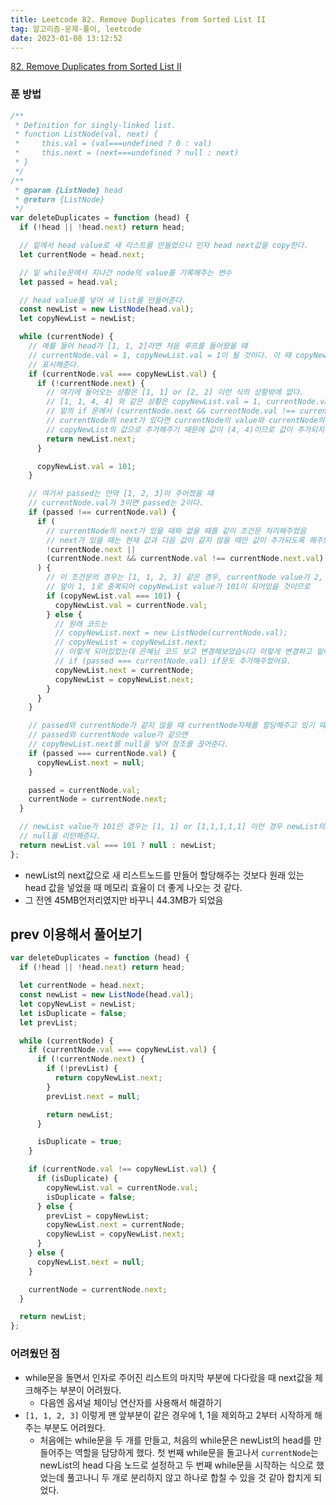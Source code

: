 ```yaml
---
title: Leetcode 82. Remove Duplicates from Sorted List II
tag: 알고리즘-문제-풀이, leetcode
date: 2023-01-08 13:12:52
---
```


[82. Remove Duplicates from Sorted List II](https://leetcode.com/problems/remove-duplicates-from-sorted-list-ii/)

### 푼 방법

```js
/**
 * Definition for singly-linked list.
 * function ListNode(val, next) {
 *     this.val = (val===undefined ? 0 : val)
 *     this.next = (next===undefined ? null : next)
 * }
 */
/**
 * @param {ListNode} head
 * @return {ListNode}
 */
var deleteDuplicates = function (head) {
  if (!head || !head.next) return head;

  // 밑에서 head value로 새 리스트를 만들었으니 인자 head next값을 copy한다.
  let currentNode = head.next;

  // 밑 while문에서 지나간 node의 value를 기록해주는 변수
  let passed = head.val;

  // head value를 넣어 새 list를 만들어준다.
  const newList = new ListNode(head.val);
  let copyNewList = newList;

  while (currentNode) {
    // 예를 들어 head가 [1, 1, 2]라면 처음 루프를 들어왔을 떄
    // currentNode.val = 1, copyNewList.val = 1이 될 것이다. 이 때 copyNewList.val를 101로 바꿔 중복된 노드라는 걸
    // 표시해준다.
    if (currentNode.val === copyNewList.val) {
      if (!currentNode.next) {
        // 여기에 들어오는 상황은 [1, 1] or [2, 2] 이런 식의 상황밖에 없다.
        // [1, 1, 4, 4] 와 같은 상황은 copyNewList.val = 1, currentNode.val = 4일 때
        // 밑의 if 문에서 (currentNode.next && currentNode.val !== currentNode.next.val)
        // currentNode의 next가 있다면 currentNode의 value와 currentNode의 next value가 같아야만
        // copyNewList의 값으로 추가해주기 때문에 값이 (4, 4)이므로 값이 추가되지 않는다.
        return newList.next;
      }

      copyNewList.val = 101;
    }

    // 여기서 passed는 만약 [1, 2, 3]이 주어졌을 때
    // currentNode.val가 3이면 passed는 2이다.
    if (passed !== currentNode.val) {
      if (
        // currentNode의 next가 있을 때와 없을 때를 같이 조건문 처리해주었음
        // next가 있을 때는 현재 값과 다음 값이 같지 않을 때만 값이 추가되도록 해주었다.
        !currentNode.next ||
        (currentNode.next && currentNode.val !== currentNode.next.val)
      ) {
        // 이 조건문의 경우는 [1, 1, 2, 3] 같은 경우, currentNode value가 2, passed가 1일 때 해당한다.
        // 앞이 1, 1로 중복되어 copyNewList value가 101이 되어있을 것이므로
        if (copyNewList.val === 101) {
          copyNewList.val = currentNode.val;
        } else {
          // 원래 코드는
          // copyNewList.next = new ListNode(currentNode.val);
          // copyNewList = copyNewList.next;
          // 이렇게 되어있었는데 은혜님 코드 보고 변경해보았습니다 이렇게 변경하고 밑에
          // if (passed === currentNode.val) if문도 추가해주었어요.
          copyNewList.next = currentNode;
          copyNewList = copyNewList.next;
        }
      }
    }

    // passed와 currentNode가 같지 않을 때 currentNode자체를 할당해주고 있기 때문에 node 전체가 할당이 되고 있다.
    // passed와 currentNode value가 같으면
    // copyNewList.next를 null을 넣어 참조를 끊어준다.
    if (passed === currentNode.val) {
      copyNewList.next = null;
    }

    passed = currentNode.val;
    currentNode = currentNode.next;
  }

  // newList value가 101인 경우는 [1, 1] or [1,1,1,1,1] 이런 경우 newList의 값이 [1]이 되어있을 것이므로
  // null을 리턴해준다.
  return newList.val === 101 ? null : newList;
};
```

- newList의 next값으로 새 리스트노드를 만들어 할당해주는 것보다 원래 있는 head 값을 넣었을 때 메모리 효율이 더 좋게 나오는 것 같다.
- 그 전엔 45MB언저리였지만 바꾸니 44.3MB가 되었음

## prev 이용해서 풀어보기

```js
var deleteDuplicates = function (head) {
  if (!head || !head.next) return head;

  let currentNode = head.next;
  const newList = new ListNode(head.val);
  let copyNewList = newList;
  let isDuplicate = false;
  let prevList;

  while (currentNode) {
    if (currentNode.val === copyNewList.val) {
      if (!currentNode.next) {
        if (!prevList) {
          return copyNewList.next;
        }
        prevList.next = null;

        return newList;
      }

      isDuplicate = true;
    }

    if (currentNode.val !== copyNewList.val) {
      if (isDuplicate) {
        copyNewList.val = currentNode.val;
        isDuplicate = false;
      } else {
        prevList = copyNewList;
        copyNewList.next = currentNode;
        copyNewList = copyNewList.next;
      }
    } else {
      copyNewList.next = null;
    }

    currentNode = currentNode.next;
  }

  return newList;
};
```

### 어려웠던 점

- while문을 돌면서 인자로 주어진 리스트의 마지막 부분에 다다랐을 때 next값을 체크해주는 부분이 어려웠다.
  - 다음엔 옵셔널 체이닝 연산자를 사용해서 해결하기
- `[1, 1, 2, 3]` 이렇게 맨 앞부분이 같은 경우에 1, 1을 제외하고 2부터 시작하게 해주는 부분도 어려웠다.
  - 처음에는 while문을 두 개를 만들고, 처음의 while문은 newList의 head를 만들어주는 역할을 담당하게 했다. 첫 번째 while문을 돌고나서 `currentNode`는 newList의 head 다음 노드로 설정하고 두 번째 while문을 시작하는 식으로 했었는데 풀고나니 두 개로 분리하지 않고 하나로 합칠 수 있을 것 같아 합치게 되었다.

